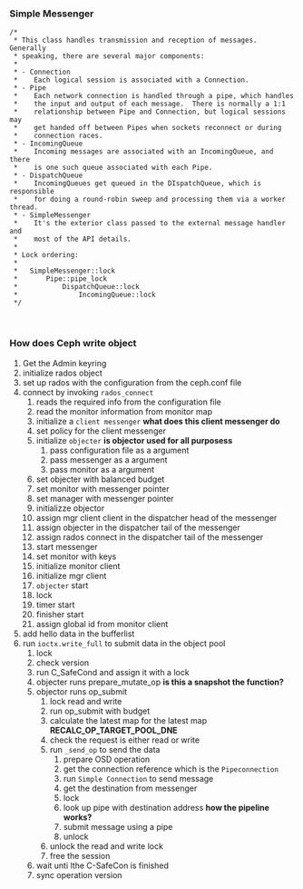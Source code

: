 ### Simple Messenger
```
/*
 * This class handles transmission and reception of messages. Generally
 * speaking, there are several major components:
 *
 * - Connection
 *    Each logical session is associated with a Connection.
 * - Pipe
 *    Each network connection is handled through a pipe, which handles
 *    the input and output of each message.  There is normally a 1:1
 *    relationship between Pipe and Connection, but logical sessions may
 *    get handed off between Pipes when sockets reconnect or during
 *    connection races.
 * - IncomingQueue
 *    Incoming messages are associated with an IncomingQueue, and there
 *    is one such queue associated with each Pipe.
 * - DispatchQueue
 *    IncomingQueues get queued in the DIspatchQueue, which is responsible
 *    for doing a round-robin sweep and processing them via a worker thread.
 * - SimpleMessenger
 *    It's the exterior class passed to the external message handler and
 *    most of the API details.
 *
 * Lock ordering:
 *
 *   SimpleMessenger::lock
 *       Pipe::pipe_lock
 *           DispatchQueue::lock
 *               IncomingQueue::lock
 */
```

<br>

### How does Ceph write object
1. Get the Admin keyring
2. initialize rados object
3. set up rados with the configuration from the ceph.conf file
4. connect by invoking `rados_connect`
    1. reads the required info from the configuration file
    2. read the monitor information from monitor map
    3. initialize a `client messenger` **what does this client messenger do**
    4. set policy for the client messenger
    5. initialize `objecter` **is objector used for all purposess**
        1. pass configuration file as a argument
        2. pass messenger as a argument
        3. pass monitor as a argument
    6. set objecter with balanced budget   
    7. set monitor with messenger pointer
    8. set manager with messenger pointer
    9. initializze objector
    10. assign mgr client client in the dispatcher head of the messenger
    11. assign objecter in the dispatcher tail of the messenger
    12. assign rados connect in the dispatcher tail of the messenger
    13. start messenger
    14. set monitor with keys
    15. initialize monitor client
    16. initialize mgr client
    17. `objecter` start
    18. lock
    19. timer start
    20. finisher start
    21. assign global id from monitor client
5. add hello data in the bufferlist
6. run `ioctx.write_full` to submit data in the object pool
    1. lock
    2. check version
    3. run C_SafeCond and assign it with a lock
    4. objecter runs prepare_mutate_op **is this a snapshot the function?**
    5. objector runs op_submit
        1. lock read and write
        2. run op_submit with budget
        3. calculate the latest map for the latest map **RECALC_OP_TARGET_POOL_DNE**
        4. check the request is either read or write
        5. run `_send_op`  to send the data
            1. prepare OSD operation
            2. get the connection reference which is the `Pipeconnection`
            3. run `Simple Connection` to send message
            4. get the destination from messenger
            5. lock
            6. look up pipe with destination address **how the pipeline works?**
            7. submit message using a pipe
            8. unlock
        6. unlock the read and write lock
        7. free the session
    6. wait unti lthe C-SafeCon is finished
    7. sync operation version  
